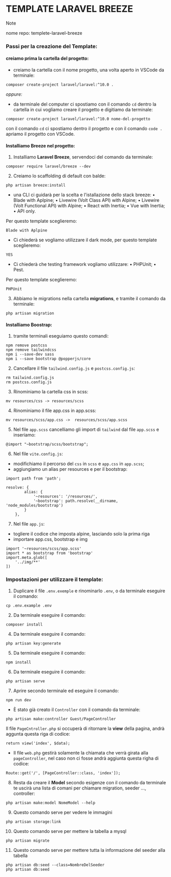 # TEMPLATE LARAVEL BREEZE

> [!NOTE]
>
> nome repo: templete-laravel-breeze


### Passi per la creazione del Template:

#### creiamo prima la cartella del progetto:
- creiamo la cartella con il nome progetto, una volta aperto in VSCode da terminale:
```
composer create-project laravel/laravel:^10.0 .
```
*oppure:*
- da terminale del computer ci spostiamo con il comando `cd` dentro la cartella in cui vogliamo creare il progetto e digitiamo da terminale:
```
composer create-project laravel/laravel:^10.0 nome-del-progetto
```
con il comando `cd` ci spostiamo dentro il progetto e con il comando `code .` apriamo il progetto con VSCode.


#### Installiamo Breeze nel progetto:

1. Installiamo **Laravel Breeze**, servendoci del comando da terminale:
```
composer require laravel/breeze --dev
```

2. Creiamo lo scaffolding di default con balde:
```
php artisan breeze:install
```
- una CLI ci guidarà per la scelta e l'istallazione dello stack breeze:
• Blade with Aplpine;
• Livewire (Volt Class API) with Alpine;
• Livewire (Volt Functional API) with Alpine;
• React with Inertia;
• Vue with Inertia;
• API only.

Per questo template sceglieremo:
```
Blade with Aplpine
```

- Ci chiederà se vogliamo utilizzare il dark mode, per questo template sceglieremo:
```
YES
```

- Ci chiederà che testing framework vogliamo utilizzare:
• PHPUnit;
• Pest.

Per questo template sceglieremo:
```
PHPUnit
```

3. Abbiamo le migrations nella cartella **migrations**, e tramite il comando da terminale:
```
php artisan migration
```

#### Installiamo Boostrap:
1. tramite terminali eseguiamo questo comandi:
```
npm remove postcss
npm remove tailwindcss
npm i --save-dev sass
npm i --save bootstrap @popperjs/core
```

2. Cancellare il file `tailwind.config.js` e `postcss.config.js`:

```
rm tailwind.config.js
rm postcss.config.js
```

3. Rinominiamo la cartella css in scss:

```
mv resources/css -> resources/scss
```

4. Rinominiamo il file app.css in app.scss:

```
mv resources/scss/app.css ->  resources/scss/app.scss
```

5. Nel file `app.scss` cancelliamo gli import di `tailwind` dal file `app.scss` e inseriamo:

```
@import "~bootstrap/scss/bootstrap";
```

6. Nel file `vite.config.js`:

- modifichiamo il percorso del `css` in `scss` e `app.css` in `app.scss`;
- aggiungiamo un alias per resources e per il bootstrap:

```
import path from 'path';

resolve: {
        alias: {
            '~resources': '/resources/',
            '~bootstrap': path.resolve(__dirname, 'node_modules/bootstrap')
        }
    },
```

7. Nel file `app.js`:

- togliere il codice che imposta alpine, lasciando solo la prima riga
- importare app.css, bootstrap e img

```
import '~resources/scss/app.scss'
import * as bootstrap from 'bootstrap'
import.meta.glob([
    '../img/**'
])
```


### Impostazioni per utilizzare il template:

1. Duplicare il file `.env.exemple` e rinominarlo `.env`, o da terminale eseguire il comando:
```
cp .env.example .env
```

2. Da terminale eseguire il comando: 
```
composer install
```

4. Da terminale eseguire il comando:
```
php artisan key:generate
```

5. Da terminale eseguire il comando:
```
npm install
```

6. Da terminale eseguire il comando:
```
php artisan serve
```

7. Aprire secondo terminale ed eseguire il comando:
```
npm run dev
```

- È stato già creato il `Controller` con il comando da terminale:
```
php artisan make:controller Guest/PageController
```
Il file `PageCntroller.php` si occuperà di ritornare la **view** della pagina, andrà aggunta questa riga di codice:
```
return view('index', $data);
```
- Il file `web.php` gestirà solamente la chiamata che verrà girata alla `pageController`, nel caso non ci fosse andrà aggiunta questa righa di codice:
```
Route::get('/', [PageController::class, 'index']);
```

8. Resta da creare il **Model** secondo esigenze con il comando da terminale te uscirà una lista di comani per chiamare migration, seeder ..., controller:
```
php artisan make:model NomeModel --help

```
9. Questo comando serve per vedere le immagini
```
php artisan storage:link
```
10. Questo comando serve per mettere la tabella a mysql
```
php artisan migrate
```
11. Questo comando serve per mettere tutta la informazione del seeder alla tabella
```
php artisan db:seed --class=NombreDelSeeder
php artisan db:seed
```